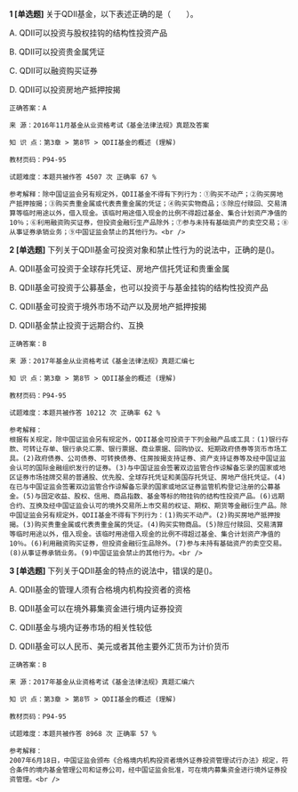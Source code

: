 **1 [单选题]** 关于QDII基金，以下表述正确的是（&emsp;&emsp;）。

A. QDII可以投资与股权挂钩的结构性投资产品

B. QDII可以投资贵金属凭证

C. QDII可以融资购买证券

D. QDII可以投资房地产抵押按揭 

```
正确答案：A

来 源：2016年11月基金从业资格考试《基金法律法规》真题及答案

知 识 点：第3章 > 第8节 > QDII基金的概述 (理解)

教材页码：P94-95

试题难度：本题共被作答 4507 次 正确率 67 %

参考解释：除中国证监会另有规定外，QDII基金不得有下列行为：①购买不动产；②购买房地产抵押按揭；③购买贵重金属或代表贵重金属的凭证；④购买实物商品；⑤除应付赎回、交易清算等临时用途以外，借入现金。该临时用途借入现金的比例不得超过基金、集合计划资产净值的10％；⑥利用融资购买证券，但投资金融衍生产品除外；⑦参与未持有基础资产的卖空交易；⑧从事证券承销业务；⑨中国证监会禁止的其他行为。<br />

```


**2 [单选题]** 
下列关于QDII基金可投资对象和禁止性行为的说法中，正确的是()。

A. QDII基金可投资于全球存托凭证、房地产信托凭证和贵重金属

B. QDII基金可投资于公募基金，也可以投资于与基金挂钩的结构性投资产品

C. QDII基金可投资于境外市场不动产以及房地产抵押按揭

D. QDII基金禁止投资于远期合约、互换

```
正确答案：B

来 源：2017年基金从业资格考试《基金法律法规》真题汇编七

知 识 点：第3章 > 第8节 > QDII基金的概述 (理解)

教材页码：P94-95

试题难度：本题共被作答 10212 次 正确率 62 %

参考解释：
根据有关规定，除中国证监会另有规定外，QDII基金可投资于下列金融产品或工具：(1)银行存款、可转让存单、银行承兑汇票、银行票据、商业票据、回购协议、短期政府债券等货币市场工具。(2)政府债券、公司债券、可转换债券、住房按揭支持证券、资产支持证券等及经中国证监会认可的国际金融组织发行的证券。(3)与中国证监会签署双边监管合作谅解备忘录的国家或地区证券市场挂牌交易的普通股、优先股、全球存托凭证和美国存托凭证、房地产信托凭证。(4)在已与中国证监会签署双边监管合作谅解备忘录的国家或地区证券监管机构登记注册的公募基金。(5)与固定收益、股权、信用、商品指数、基金等标的物挂钩的结构性投资产品。(6)远期合约、互换及经中国证监会认可的境外交易所上市交易的权证、期权、期货等金融衍生产品。除中国证监会另有规定外，QDII基金不得有下列行为：(1)购买不动产。(2)购买房地产抵押按揭。(3)购买贵重金属或代表贵重金属的凭证。(4)购买实物商品。(5)除应付赎回、交易清算等临时用途以外，借入现金。该临时用途借入现金的比例不得超过基金、集合计划资产净值的10％。(6)利用融资购买证券，但投资金融衍生品除外。(7)参与未持有基础资产的卖空交易。(8)从事证券承销业务。(9)中国证监会禁止的其他行为。<br />

```


**3 [单选题]** 
下列关于QDII基金的特点的说法中，错误的是()。

A. QDII基金的管理人须有合格境内机构投资者的资格

B. QDII基金可以在境外募集资金进行境内证券投资

C. QDII基金与境内证券市场的相关性较低

D. QDII基金可以人民币、美元或者其他主要外汇货币为计价货币

```
正确答案：B

来 源：2017年基金从业资格考试《基金法律法规》真题汇编六

知 识 点：第3章 > 第8节 > QDII基金的概述 (理解)

教材页码：P94-95

试题难度：本题共被作答 8968 次 正确率 57 %

参考解释：
2007年6月18日，中国证监会颁布《合格境内机构投资者境外证券投资管理试行办法》规定，符合条件的境内基金管理公司和证券公司，经中国证监会批准，可在境内募集资金进行境外证券投资管理。<br />

```

